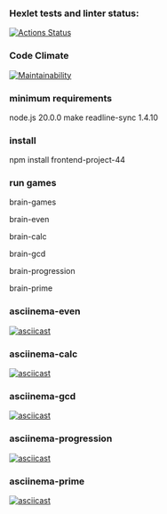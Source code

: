 ### Hexlet tests and linter status:
[![Actions Status](https://github.com/aleksei-shvets/frontend-project-44/workflows/hexlet-check/badge.svg)](https://github.com/aleksei-shvets/frontend-project-44/actions)

### Code Climate 
[![Maintainability](https://api.codeclimate.com/v1/badges/e7cfe18062402acf232c/maintainability)](https://codeclimate.com/github/aleksei-shvets/frontend-project-44/maintainability)

### minimum requirements
node.js 20.0.0
make
readline-sync 1.4.10

### install 
npm install frontend-project-44

### run games
brain-games

brain-even

brain-calc

brain-gcd

brain-progression

brain-prime

### asciinema-even
[![asciicast](https://asciinema.org/a/WYR3A82YlVDM9gqDqmJ2vgskm.svg)](https://asciinema.org/a/WYR3A82YlVDM9gqDqmJ2vgskm)

### asciinema-calc
[![asciicast](https://asciinema.org/a/yiFS85ug5jImLqsoeY4ihjAOi.svg)](https://asciinema.org/a/yiFS85ug5jImLqsoeY4ihjAOi)

### asciinema-gcd
[![asciicast](https://asciinema.org/a/pI77GW4zMdop6ZAWct1HsqQF2.svg)](https://asciinema.org/a/pI77GW4zMdop6ZAWct1HsqQF2)

### asciinema-progression
[![asciicast](https://asciinema.org/a/slyHiZY3ShQb56S1Ih6DtLcJo.svg)](https://asciinema.org/a/slyHiZY3ShQb56S1Ih6DtLcJo)

### asciinema-prime
[![asciicast](https://asciinema.org/a/oKipwLu0vt4BARdx2WUD76Bwa.svg)](https://asciinema.org/a/oKipwLu0vt4BARdx2WUD76Bwa)